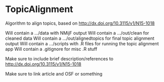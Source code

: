 # TopicAlignment
Algorithm to align topics, based on http://dx.doi.org/10.3115/v1/N15-1018

Will contain a .../data with NMijF output
Will contain a .../out/clean for cleaned data
Will contain a .../out/alignedtopics for final topic alignment output
Will contain a .../scripts with .R files for running the topic alignment app
Will contain a .gitignore for misc .R stuff

Make sure to include brief description/references to http://dx.doi.org/10.3115/v1/N15-1018

Make sure to link article and OSF or something
